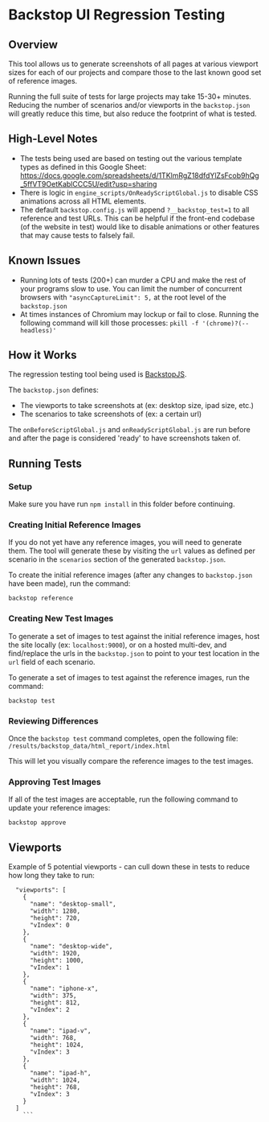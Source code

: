 # Backstop UI Regression Testing

## Overview

This tool allows us to generate screenshots of all pages at various viewport sizes for each of our projects and compare those to the last known good set of reference images.

Running the full suite of tests for large projects may take 15-30+ minutes. Reducing the number of scenarios and/or viewports in the `backstop.json` will greatly reduce this time, but also reduce the footprint of what is tested.

## High-Level Notes
* The tests being used are based on testing out the various template types as defined in this Google Sheet: https://docs.google.com/spreadsheets/d/1TKlmRgZ18dfdYlZsFcob9hQg_5ffVT9OetKablCCC5U/edit?usp=sharing
* There is logic in `engine_scripts/OnReadyScriptGlobal.js` to disable CSS animations across all HTML elements.
* The default `backstop.config.js` will append `?__backstop_test=1` to all reference and test URLs. This can be helpful if the front-end codebase (of the website in test) would like to disable animations or other features that may cause tests to falsely fail.

## Known Issues

- Running lots of tests (200+) can murder a CPU and make the rest of your programs slow to use. You can limit the number of concurrent browsers with `"asyncCaptureLimit": 5,` at the root level of the `backstop.json`
- At times instances of Chromium may lockup or fail to close. Running the following command will kill those processes: `pkill -f '(chrome)?(--headless)'`

## How it Works

The regression testing tool being used is [BackstopJS](https://github.com/garris/BackstopJS).

The `backstop.json` defines:

* The viewports to take screenshots at (ex: desktop size, ipad size, etc.)
* The scenarios to take screenshots of (ex: a certain url)

The `onBeforeScriptGlobal.js` and `onReadyScriptGlobal.js` are run before and after the page is considered 'ready' to have screenshots taken of.

## Running Tests

### Setup

Make sure you have run `npm install` in this folder before continuing.

### Creating Initial Reference Images

If you do not yet have any reference images, you will need to generate them. The tool will generate these by visiting the `url` values as defined per scenario in the `scenarios` section of the generated `backstop.json`. 

To create the initial reference images (after any changes to `backstop.json` have been made), run the command:

`backstop reference`

### Creating New Test Images

To generate a set of images to test against the initial reference images, host the site locally (ex: `localhost:9000`), or on a hosted multi-dev, and find/replace the urls in the `backstop.json` to point to your test location in the `url` field of each scenario. 

To generate a set of images to test against the reference images, run the command:

`backstop test`

### Reviewing Differences

Once the `backstop test` command completes, open the following file:
`/results/backstop_data/html_report/index.html`

This will let you visually compare the reference images to the test images.

### Approving Test Images

If all of the test images are acceptable, run the following command to update your reference images:

`backstop approve`

## Viewports

Example of 5 potential viewports - can cull down these in tests to reduce how long they take to run:

```
  "viewports": [
    {
      "name": "desktop-small",
      "width": 1280,
      "height": 720,
      "vIndex": 0
    },
    {
      "name": "desktop-wide",
      "width": 1920,
      "height": 1000,
      "vIndex": 1
    },
    {
      "name": "iphone-x",
      "width": 375,
      "height": 812,
      "vIndex": 2
    },
    {
      "name": "ipad-v",
      "width": 768,
      "height": 1024,
      "vIndex": 3
    },
    {
      "name": "ipad-h",
      "width": 1024,
      "height": 768,
      "vIndex": 3
    }
  ]
	```
